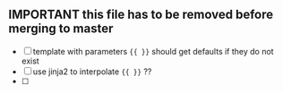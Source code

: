 ## IMPORTANT this file has to be removed before merging to master

- [ ] template with parameters ``{{ }}`` should get defaults if they do not exist
- [ ] use jinja2 to interpolate ``{{ }}`` ??
- [ ]
